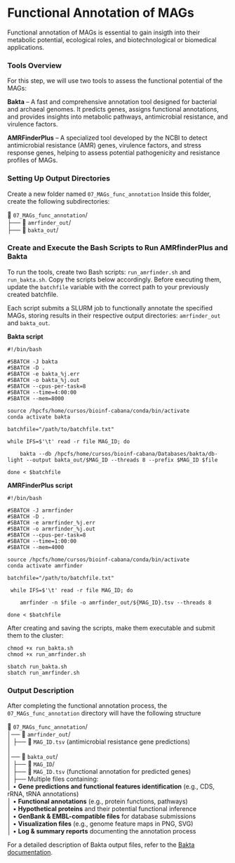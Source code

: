 # Functional Annotation of MAGs

Functional annotation of MAGs is essential to gain insigth into their metabolic potential, ecological roles, and biotechnological or biomedical applications.

### Tools Overview

For this step, we will use two tools to assess the functional potential of the MAGs:

**Bakta** – A fast and comprehensive annotation tool designed for bacterial and archaeal genomes. It predicts genes, assigns functional annotations, and provides insights into metabolic pathways, antimicrobial resistance, and virulence factors.

**AMRFinderPlus** – A specialized tool developed by the NCBI to detect antimicrobial resistance (AMR) genes, virulence factors, and stress response genes, helping to assess potential pathogenicity and resistance profiles of MAGs.

### Setting Up Output Directories

Create a new folder named `07_MAGs_func_annotation` Inside this folder, create the following subdirectories:

📂 `07_MAGs_func_annotation`/ <br>
├── 📁 `amrfinder_out`/ <br>
├── 📁 `bakta_out`/

### Create and Execute the Bash Scripts to Run AMRfinderPlus and Bakta

To run the tools, create two Bash scripts: `run_amrfinder.sh` and `run_bakta.sh`. Copy the scripts below accordingly. Before executing them, update the `batchfile` variable with the correct path to your previously created batchfile.

Each script submits a SLURM job to functionally annotate the specified MAGs, storing results in their respective output directories: `amrfinder_out` and `bakta_out`.

**Bakta script**
```
#!/bin/bash

#SBATCH -J bakta
#SBATCH -D .
#SBATCH -e bakta_%j.err
#SBATCH -o bakta_%j.out
#SBATCH --cpus-per-task=8
#SBATCH --time=4:00:00	
#SBATCH --mem=8000

source /hpcfs/home/cursos/bioinf-cabana/conda/bin/activate
conda activate bakta

batchfile="/path/to/batchfile.txt"

while IFS=$'\t' read -r file MAG_ID; do

    bakta --db /hpcfs/home/cursos/bioinf-cabana/Databases/bakta/db-light --output bakta_out/$MAG_ID --threads 8 --prefix $MAG_ID $file

done < $batchfile
```

**AMRFinderPlus script**
```
#!/bin/bash

#SBATCH -J armrfinder
#SBATCH -D .
#SBATCH -e armrfinder_%j.err
#SBATCH -o armrfinder_%j.out
#SBATCH --cpus-per-task=8
#SBATCH --time=1:00:00	
#SBATCH --mem=4000

source /hpcfs/home/cursos/bioinf-cabana/conda/bin/activate
conda activate amrfinder

batchfile="/path/to/batchfile.txt"

 while IFS=$'\t' read -r file MAG_ID; do

    amrfinder -n $file -o amrfinder_out/${MAG_ID}.tsv --threads 8

done < $batchfile
```

After creating and saving the scripts, make them executable and submit them to the cluster:

```
chmod +x run_bakta.sh
chmod +x run_amrfinder.sh

sbatch run_bakta.sh
sbatch run_amrfinder.sh
```

### Output Description

After completing the functional annotation process, the `07_MAGs_func_annotation` directory will have the following structure

📂 `07_MAGs_func_annotation`/ <br> 
│── 📂 `amrfinder_out`/  <br>
│   ├── 📄 `MAG_ID.tsv`  (antimicrobial resistance gene predictions)  <br>
│  <br>
│── 📂 `bakta_out`/  <br>
│   ├── 📂 `MAG_ID`/  <br>
│       ├── 📄 `MAG_ID.tsv`  (functional annotation for predicted genes) <br>
│       ├── Multiple files containing:  <br>
│           • **Gene predictions and functional features identification** (e.g., CDS, rRNA, tRNA annotations)  
│           • **Functional annotations** (e.g., protein functions, pathways)  
│           • **Hypothetical proteins** and their potential functional inference  
│           • **GenBank & EMBL-compatible files** for database submissions  
│           • **Visualization files** (e.g., genome feature maps in PNG, SVG)  
│           • **Log & summary reports** documenting the annotation process  

For a detailed description of Bakta output files, refer to the [Bakta documentation](https://github.com/oschwengers/bakta?tab=readme-ov-file#output).


